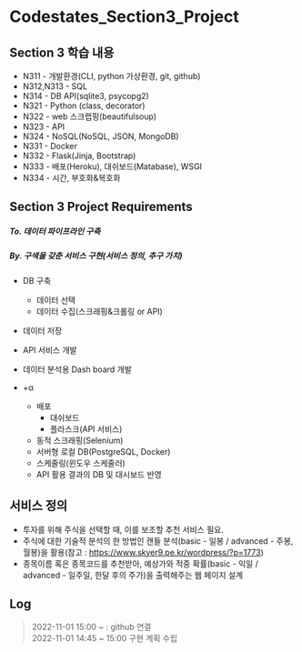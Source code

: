 # Codestates_Section3_Project

## Section 3 학습 내용

+ N311 - 개발환경(CLI, python 가상환경, git, github)
+ N312,N313 - SQL
+ N314 - DB API(sqlite3, psycopg2)
+ N321 - Python (class, decorator)
+ N322 - web 스크랩핑(beautifulsoup)
+ N323 - API
+ N324 - NoSQL(NoSQL, JSON, MongoDB)
+ N331 - Docker
+ N332 - Flask(Jinja, Bootstrap)
+ N333 - 배포(Heroku), 대쉬보드(Matabase), WSGI
+ N334 - 시간, 부호화&복호화

## Section 3 Project Requirements

##### To. 데이터 파이프라인 구축
##### By. 구색을 갖춘 서비스 구현(서비스 정의, 추구 가치)
+ DB 구축
  + 데이터 선택
  + 데이터 수집(스크래핑&크롤링 or API)
+ 데이터 저장
+ API 서비스 개발
+ 데이터 분석용 Dash board 개발

+ +α
  + 배포
    + 대쉬보드
    + 플라스크(API 서비스)
  + 동적 스크래핑(Selenium)
  + 서버형 로컬 DB(PostgreSQL, Docker)
  + 스케줄링(윈도우 스케줄러)
  + API 활용 결과의 DB 및 대시보드 반영
  
## 서비스 정의

+ 투자를 위해 주식을 선택할 때, 이를 보조할 추천 서비스 필요.
+ 주식에 대한 기술적 분석의 한 방법인 캔들 분석(basic - 일봉 / advanced - 주봉, 월봉)을 활용(참고 : https://www.skyer9.pe.kr/wordpress/?p=1773)
+ 종목이름 혹은 종목코드를 추천받아, 예상가와 적중 확률(basic - 익일 / advanced - 일주일, 한달 후의 주가)을 출력해주는 웹 페이지 설계

## Log

> 2022-11-01 15:00 ~ :  github 연결   
> 2022-11-01 14:45 ~ 15:00 구현 계획 수립   
